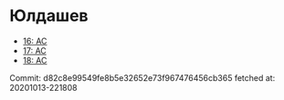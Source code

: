 # Юлдашев
- [16: AC](16.md)
- [17: AC](17.md)
- [18: AC](18.md)

Commit: d82c8e99549fe8b5e32652e73f967476456cb365
 fetched at: 20201013-221808
